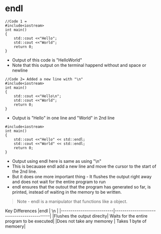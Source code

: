 # endl

```
//Code 1 = 
#include<iostream>
int main()
{
    std::cout <<"Hello";
    std::cout <<"World";
    return 0;
}
```
- Output of this code is "HelloWorld"
- Note that this output on the terminal happend without and space or newline

```
//Code 2= Added a new line with "\n" 
#include<iostream>
int main()
{
    std::cout <<"Hello\n";
    std::cout <<"World";
    return 0;
}
```
- Output is "Hello" in one line and "World" in 2nd line

```
#include<iostream>
int main()
{
    std::cout <<"Hello" << std::endl;
    std::cout <<"World" << std::endl;
    return 0;
}
```
- Output using endl here is same as using "\n"
- This is becauase endl add a new line and move the cursor to the start of the 2nd line.
- But it does one more important thing - It flushes the output right away and does not wait for the entire program to run
- endl ensures that the outout that the program has generated so far, is printed, instead of waiting in the memory to be written.

>Note - endl is a manipulator that functions like a object.



Key Differences
|endl                       | \n                                         |
|---------------------------|--------------------------------------------|
|Flushes the output direclty| Waits for the entire program to be executed|
|Does not take any memorey  | Takes 1 byte of memoery|